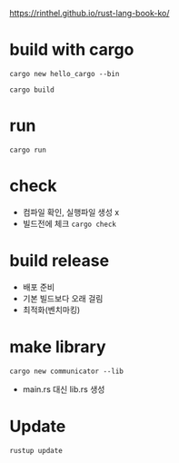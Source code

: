 https://rinthel.github.io/rust-lang-book-ko/

# build with cargo
`cargo new hello_cargo --bin`

`cargo build`

# run
`cargo run`

# check
- 컴파일 확인, 실행파일 생성 x
- 빌드전에 체크
`cargo check`

# build release
- 배포 준비
- 기본 빌드보다 오래 걸림
- 최적화(벤치마킹)

# make library
`cargo new communicator --lib`
- main.rs 대신 lib.rs 생성

# Update
`rustup update`